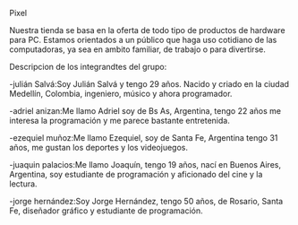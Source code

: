 Pixel 

Nuestra tienda se basa en la oferta de todo tipo de productos de hardware para PC. Estamos orientados a un público que haga uso cotidiano de las computadoras, ya sea en ambito familiar, de trabajo o para divertirse.

Descripcion de los integrandtes del grupo:

-julián Salvá:Soy Julián Salvá y tengo 29 años. Nacido y criado en la ciudad Medellín, Colombia, ingeniero, músico y ahora programador.

-adriel anizan:Me llamo Adriel soy de Bs As, Argentina, tengo 22 años me interesa la programación y me parece bastante entretenida.

-ezequiel muñoz:Me llamo Ezequiel, soy de Santa Fe, Argentina tengo 31 años, me gustan los deportes y los videojuegos.

-juaquin palacios:Me llamo Joaquín, tengo 19 años, nací en Buenos Aires, Argentina, soy estudiante de programación y aficionado del cine y la lectura.

-jorge hernández:Soy Jorge Hernández, tengo 50 años, de Rosario, Santa Fe, diseñador gráfico y estudiante de programación.
